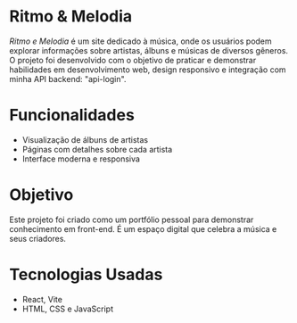 # Ritmo & Melodia

*Ritmo e Melodia* é um site dedicado à música, onde os usuários podem explorar informações sobre artistas, álbuns e músicas de diversos gêneros. O projeto foi desenvolvido com o objetivo de praticar e demonstrar habilidades em desenvolvimento web, design responsivo e integração com minha API backend: "api-login".

# Funcionalidades

* Visualização de álbuns de artistas
* Páginas com detalhes sobre cada artista
* Interface moderna e responsiva

# Objetivo

Este projeto foi criado como um portfólio pessoal para demonstrar conhecimento em front-end. É um espaço digital que celebra a música e seus criadores.

# Tecnologias Usadas

* React, Vite
* HTML, CSS e JavaScript
